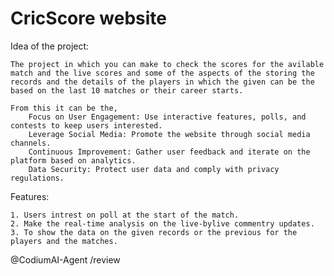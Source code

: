 # CricScore website

Idea of the project:

    The project in which you can make to check the scores for the avilable match and the live scores and some of the aspects of the storing the records and the details of the players in which the given can be the based on the last 10 matches or their career starts. 
    
    From this it can be the, 
        Focus on User Engagement: Use interactive features, polls, and contests to keep users interested.
        Leverage Social Media: Promote the website through social media channels.
        Continuous Improvement: Gather user feedback and iterate on the platform based on analytics.
        Data Security: Protect user data and comply with privacy regulations.

Features:

    1. Users intrest on poll at the start of the match.
    2. Make the real-time analysis on the live-bylive commentry updates.
    3. To show the data on the given records or the previous for the players and the matches.

@CodiumAI-Agent /review
